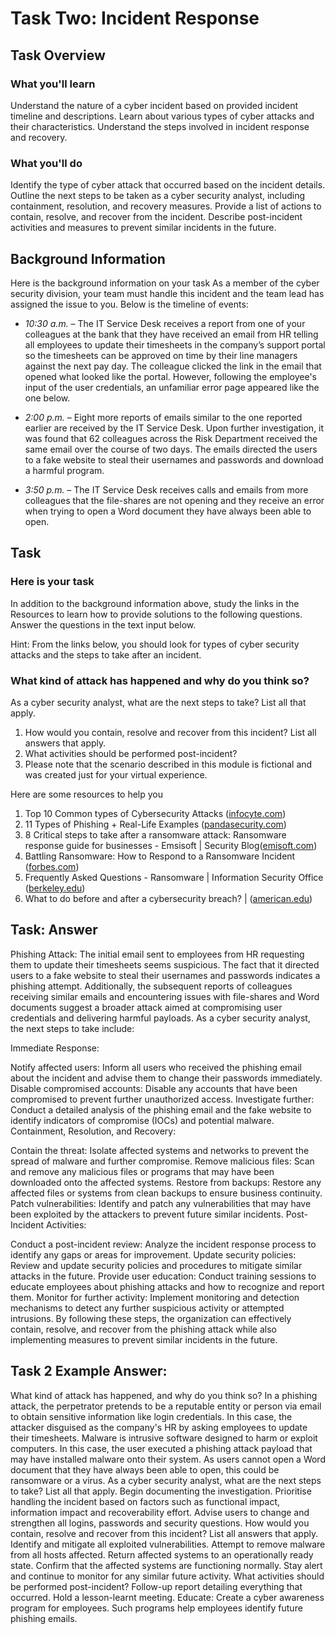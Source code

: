 # Task Two: Incident Response
## Task Overview
### What you'll learn
Understand the nature of a cyber incident based on provided incident timeline and descriptions.
Learn about various types of cyber attacks and their characteristics.
Understand the steps involved in incident response and recovery.
### What you'll do
Identify the type of cyber attack that occurred based on the incident details.
Outline the next steps to be taken as a cyber security analyst, including containment, resolution, and recovery measures.
Provide a list of actions to contain, resolve, and recover from the incident.
Describe post-incident activities and measures to prevent similar incidents in the future.

## Background Information
Here is the background information on your task
As a member of the cyber security division, your team must handle this incident and the team lead has assigned the issue to you. Below is the timeline of events:

- *10:30 a.m.* – The IT Service Desk receives a report from one of your colleagues at the bank that they have received an email from HR telling all employees to update their timesheets in the company’s support portal so the timesheets can be approved on time by their line managers against the next pay day. The colleague clicked the link in the email that opened what looked like the portal. However, following the employee's input of the user credentials, an unfamiliar error page appeared like the one below.


- *2:00 p.m.* – Eight more reports of emails similar to the one reported earlier are received by the IT Service Desk. Upon further investigation, it was found that 62 colleagues across the Risk Department received the same email over the course of two days.  The emails directed the users to a fake website to steal their usernames and passwords and download a harmful program.
- *3:50 p.m.* – The IT Service Desk receives calls and emails from more colleagues that the file-shares are not opening and they receive an error when trying to open a Word document they have always been able to open.

## Task
### Here is your task
In addition to the background information above, study the links in the Resources to learn how to provide solutions to the following questions. Answer the questions in the text input below.

Hint: From the links below, you should look for types of cyber security attacks and the steps to take after an incident.

### What kind of attack has happened and why do you think so?
As a cyber security analyst, what are the next steps to take? List all that apply.
1. How would you contain, resolve and recover from this incident? List all answers that apply.
2. What activities should be performed post-incident?
3. Please note that the scenario described in this module is fictional and was created just for your virtual experience.

Here are some resources to help you
1. Top 10 Common types of Cybersecurity Attacks ([infocyte.com](https://www.datto.com/blog/cybersecurity-101-intro-to-the-top-10-common-types-of-cybersecurity-attacks))
2. 11 Types of Phishing + Real-Life Examples ([pandasecurity.com](https://www.pandasecurity.com/en/mediacenter/tips/types-of-phishing/))
3. 8 Critical steps to take after a ransomware attack: Ransomware response guide for businesses - Emsisoft | Security Blog([emisoft.com](https://blog.emsisoft.com/en/36921/8-critical-steps-to-take-after-a-ransomware-attack-ransomware-response-guide-for-businesses/))
4. Battling Ransomware: How to Respond to a Ransomware Incident ([forbes.com](https://www.forbes.com/sites/forbestechcouncil/2018/12/27/battling-ransomware-how-to-respond-to-a-ransomware-incident/?sh=b464b4864dc6))
5. Frequently Asked Questions - Ransomware | Information Security Office ([berkeley.edu](https://security.berkeley.edu/faq/ransomware/))
6. What to do before and after a cybersecurity breach? | ([american.edu](https://www.american.edu/kogod/research/cybergov/upload/what-to-do.pdf))

## Task: Answer
Phishing Attack: The initial email sent to employees from HR requesting them to update their timesheets seems suspicious. The fact that it directed users to a fake website to steal their usernames and passwords indicates a phishing attempt. Additionally, the subsequent reports of colleagues receiving similar emails and encountering issues with file-shares and Word documents suggest a broader attack aimed at compromising user credentials and delivering harmful payloads.
As a cyber security analyst, the next steps to take include:

Immediate Response:

Notify affected users: Inform all users who received the phishing email about the incident and advise them to change their passwords immediately.
Disable compromised accounts: Disable any accounts that have been compromised to prevent further unauthorized access.
Investigate further: Conduct a detailed analysis of the phishing email and the fake website to identify indicators of compromise (IOCs) and potential malware.
Containment, Resolution, and Recovery:

Contain the threat: Isolate affected systems and networks to prevent the spread of malware and further compromise.
Remove malicious files: Scan and remove any malicious files or programs that may have been downloaded onto the affected systems.
Restore from backups: Restore any affected files or systems from clean backups to ensure business continuity.
Patch vulnerabilities: Identify and patch any vulnerabilities that may have been exploited by the attackers to prevent future similar incidents.
Post-Incident Activities:

Conduct a post-incident review: Analyze the incident response process to identify any gaps or areas for improvement.
Update security policies: Review and update security policies and procedures to mitigate similar attacks in the future.
Provide user education: Conduct training sessions to educate employees about phishing attacks and how to recognize and report them.
Monitor for further activity: Implement monitoring and detection mechanisms to detect any further suspicious activity or attempted intrusions.
By following these steps, the organization can effectively contain, resolve, and recover from the phishing attack while also implementing measures to prevent similar incidents in the future.

## Task 2 Example Answer: 

What kind of attack has happened, and why do you think so? 
In a phishing attack, the perpetrator pretends to be a reputable entity or person via email to obtain sensitive information like login credentials. In this case, the attacker disguised as the company's HR by asking employees to update their timesheets. 
Malware is intrusive software designed to harm or exploit computers. In this case, the user executed a phishing attack payload that may have installed malware onto their system. As users cannot open a Word document that they have always been able to open, this could be ransomware or a virus. 
As a cyber security analyst, what are the next steps to take? List all that apply. 
Begin documenting the investigation. 
Prioritise handling the incident based on factors such as functional impact, information impact and recoverability effort. 
Advise users to change and strengthen all logins, passwords and security questions. 
How would you contain, resolve and recover from this incident? List all answers that apply. 
Identify and mitigate all exploited vulnerabilities. 
Attempt to remove malware from all hosts affected. 
Return affected systems to an operationally ready state. 
Confirm that the affected systems are functioning normally. 
Stay alert and continue to monitor for any similar future activity. 
What activities should be performed post-incident? 
Follow-up report detailing everything that occurred. 
Hold a lesson-learnt meeting. 
Educate: Create a cyber awareness program for employees. Such programs help employees identify future phishing emails.
